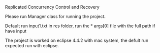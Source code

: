 Replicated Concurrency Control and Recovery

Please run Manager class for running the project.

Default run input1.txt in res folder, run the * args[0] file with the full path if have input

The project is worked on eclipse 4.4.2 with mac system, the defult run expected run with eclipse.
